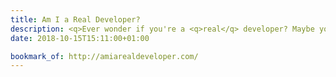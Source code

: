 ```yaml
---
title: Am I a Real Developer?
description: <q>Ever wonder if you're a <q>real</q> developer? Maybe you used a tool before or wrote code that wasn't <q>real</q> code. Take the quiz and find out.</q>
date: 2018-10-15T15:11:00+01:00

bookmark_of: http://amiarealdeveloper.com/
---
```

